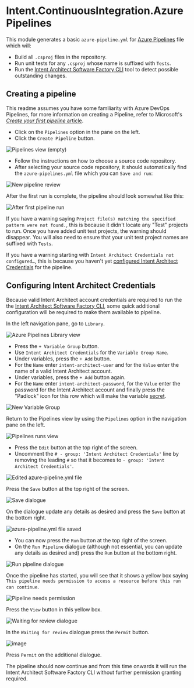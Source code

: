 # Intent.ContinuousIntegration.AzurePipelines

This module generates a basic `azure-pipeline.yml` for [Azure Pipelines](https://learn.microsoft.com/azure/devops/pipelines/?view=azure-devops) file which will:

- Build all `.csproj` files in the repository.
- Run unit tests for any `.csproj` whose name is suffixed with `Tests`.
- Run the [Intent Architect Software Factory CLI](https://docs.intentarchitect.com/articles/cli-tools/software-factory-cli/software-factory-cli.html) tool to detect possible outstanding changes.

## Creating a pipeline

This readme assumes you have some familiarity with Azure DevOps Pipelines, for more information on creating a Pipeline, refer to Microsoft's [_Create your first pipeline_ article](https://learn.microsoft.com/azure/devops/pipelines/create-first-pipeline?view=azure-devops&tabs=net%2Ctfs-2018-2%2Cbrowser).

- Click on the `Pipelines` option in the pane on the left.
- Click the `Create Pipeline` button.

![Pipelines view (empty)](content/images/pipelines-view-empty.jpeg)

- Follow the instructions on how to choose a source code repository.
- After selecting your source code repository, it should automatically find the `azure-pipelines.yml` file which you can `Save and run`:

![New pipeline review](content/images/new-pipeline-review.jpeg)

After the first run is complete, the pipeline should look somewhat like this:

![After first pipeline run](content/images/after-first-run.jpeg)

If you have a warning saying `Project file(s) matching the specified pattern were not found.`, this is because it didn't locate any "Test" projects to run. Once you have added unit test projects, the warning should disappear. You will also need to ensure that your unit test project names are suffixed with `Tests`.

If you have a warning starting with `Intent Architect Credentials not configured…`, this is because you haven't yet [configured Intent Architect Credentials](#configuring-intent-architect-credentials) for the pipeline.

## Configuring Intent Architect Credentials

Because valid Intent Architect account credentials are required to run the the [Intent Architect Software Factory CLI](https://docs.intentarchitect.com/articles/cli-tools/software-factory-cli/software-factory-cli.html), some quick additional configuration will be required to make them available to pipeline.

In the left navigation pane, go to `Library`.

![Azure Pipelines Library view](content/images/library-view.jpeg)

- Press the `+ Variable Group` button.
- Use `Intent Architect Credentials` for the `Variable Group Name`.
- Under variables, press the `+ Add` button.
- For the `Name` enter `intent-architect-user` and for the `Value` enter the name of a valid Intent Architect account.
- Under variables, press the `+ Add` button again.
- For the `Name` enter `intent-architect-password`, for the `Value` enter the password for the Intent Architect account and finally press the "Padlock" icon for this row which will make the variable [secret](https://learn.microsoft.com/azure/devops/pipelines/process/set-secret-variables?view=azure-devops&tabs=yaml%2Cpowershell).

![New Variable Group](content/images/new-variable-group.jpeg)

Return to the Pipelines view by using the `Pipelines` option in the navigation pane on the left.

![Pipelines runs view](content/images/pipelines-view-runs.jpeg)

- Press the `Edit` button at the top right of the screen.
- Uncomment the `# - group: 'Intent Architect Credentials'` line by removing the leading `#` so that it becomes to `- group: 'Intent Architect Credentials'`.

![Edited azure-pipeline.yml file](content/images/pipeline-edit.jpeg)

Press the `Save` button at the top right of the screen.

![Save dialogue](content/images/pipeline-edit-save.jpeg)

On the dialogue update any details as desired and press the `Save` button at the bottom right.

![azure-pipeline.yml file saved](content/images/pipeline-edit-run.jpeg)

- You can now press the `Run` button at the top right of the screen.
- On the `Run Pipeline` dialogue (although not essential, you can update any details as desired and) press the `Run` button at the bottom right.

![Run pipeline dialogue](content/images/pipeline-edit-run-parameters.jpeg)

Once the pipeline has started, you will see that it shows a yellow box saying `This pipeline needs permission to access a resource before this run can continue`.

![Pipeline needs permission](content/images/pipeline-run-needs-permission.jpeg)

Press the `View` button in this yellow box.

![Waiting for review dialogue](content/images/pipeline-run-needs-permission-view.jpeg)

In the `Waiting for review` dialogue press the `Permit` button.

![image](content/images/pipeline-run-needs-permission-permit.jpeg)

Press `Permit` on the additional dialogue.

The pipeline should now continue and from this time onwards it will run the Intent Architect Software Factory CLI without further permission granting required.
